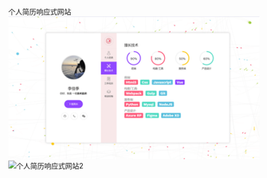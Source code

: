 个人简历响应式网站
![个人简历响应式网站](https://github.com/lijiaji20/-/blob/main/images/%E4%B8%AA%E4%BA%BA%E7%AE%80%E5%8E%86%E5%93%8D%E5%BA%94%E5%BC%8F%E7%BD%91%E7%AB%99.png)
![个人简历响应式网站2](https://github.com/lijiaji20/-/blob/main/Snipaste_2025-03-31_19-04-18.png)
